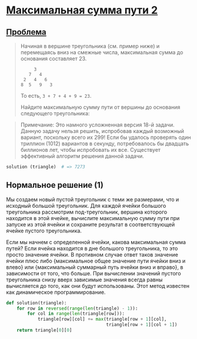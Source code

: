 # [Максимальная сумма пути 2](TODO)

## [Проблема](https://euler.jakumo.org/problems/view/67.html)

>Начиная в вершине треугольника (см. пример ниже) и перемещаясь вниз на смежные числа, максимальная сумма до основания составляет 23.
> ```
>      3
>    7   4
>  2   4   6
> 8  5   9   3
> ```
>То есть, `3 + 7 + 4 + 9 = 23`.
>
>Найдите максимальную сумму пути от вершины до основания следующего треугольника:

>Примечание: Это намного усложненная версия 18-й задачи. Данную задачу нельзя решить, испробовав каждый возможный вариант, поскольку всего их 299! Если бы удалось проверять один триллион (1012) вариантов в секунду, потребовалось бы двадцать биллионов лет, чтобы испробовать их все. Существует эффективный алгоритм решения данной задачи.

``` python
solution (triangle)  # => 7273 
```

## Нормальное решение (1)

Мы создаем новый пустой треугольник с теми же размерами, что и исходный большой треугольник.
Для каждой ячейки большого треугольника рассмотрим под-треугольник, вершина которого находится в этой ячейке,
вычислите максимальную сумму пути при запуске из этой ячейки и сохраните результат
в соответствующей ячейке пустого треугольника.

Если мы начнем с определенной ячейки, какова максимальная сумма путей? Если ячейка находится в
дне большого треугольника, то это просто значение ячейки. В противном случае ответ таков
значение ячейки плюс либо {максимальное общее значение пути ячейки вниз и влево}
или {максимальный суммарный путь ячейки вниз и вправо}, в зависимости от того, что больше.
При вычислении значений пустого треугольника снизу вверх зависимые значения всегда равны
вычисляется до того, как они будут использованы. Этот метод известен как динамическое программирование.

```python
def solution(triangle):
    for row in reversed(range(len(triangle) - 1)):
        for col in range(len(triangle[row])):
            triangle[row][col] += max(triangle[row + 1][col],
                                      triangle[row + 1][col + 1])
    return triangle[0][0]
```